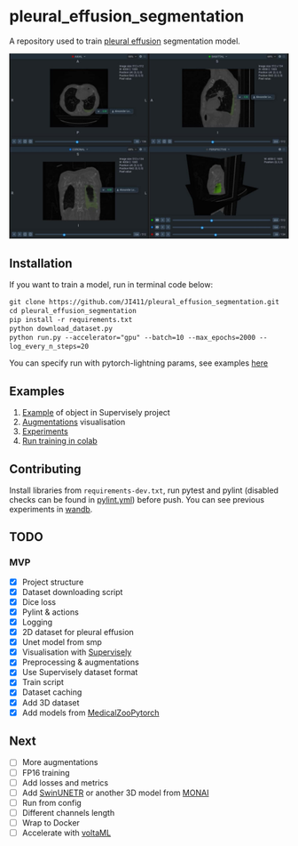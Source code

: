 # pleural_effusion_segmentation

A repository used to train [pleural effusion](https://en.wikipedia.org/wiki/Pleural_effusion) segmentation model.

![example.jpg](media/example.jpg)

## Installation

If you want to train a model, run in terminal code below:
```
git clone https://github.com/JI411/pleural_effusion_segmentation.git
cd pleural_effusion_segmentation
pip install -r requirements.txt
python download_dataset.py
python run.py --accelerator="gpu" --batch=10 --max_epochs=2000 --log_every_n_steps=20
```

You can specify run with pytorch-lightning params, see examples [here](https://pytorch-lightning.readthedocs.io/en/stable/common/trainer.html#trainer-in-python-scripts)

## Examples
1. [Example](https://app.supervise.ly/share-links/CLaWf6xh1Fkwrqqj1WOw1b5pzr2q4gYnIiVnEl7mIooZzGq9PNesu01o431Sp16b) of object in Supervisely project
2. [Augmentations](https://colab.research.google.com/drive/1z8OTP7m3l1p8lYFqQNl81qWg8k4o0yHb?usp=sharing) visualisation
3. [Experiments](https://wandb.ai/lekomtsev/pleural_effusion_segmentation)
4. [Run training in colab](https://colab.research.google.com/drive/1vPlel5uoezxDbhfv8CaPPtB7iRFEF_Jf?usp=sharing)


## Contributing

Install libraries from `requirements-dev.txt`, run pytest and pylint 
(disabled checks can be found in [pylint.yml](https://github.com/JI411/pleural_effusion_segmentation/blob/main/.github/workflows/pylint.yml))
before push. You can see previous experiments in [wandb](https://wandb.ai/lekomtsev/pleural_effusion_segmentation?workspace=user-lekomtsev).


## TODO

### MVP
- [x] Project structure  
- [x] Dataset downloading script
- [x] Dice loss
- [x] Pylint & actions
- [x] Logging
- [x] 2D dataset for pleural effusion
- [x] Unet model from smp
- [x] Visualisation with [Supervisely](https://supervise.ly/) 
- [x] Preprocessing & augmentations
- [x] Use Supervisely dataset format
- [x] Train script
- [x] Dataset caching
- [x] Add 3D dataset
- [x] Add models from [MedicalZooPytorch](https://github.com/black0017/MedicalZooPytorch)

## Next
- [ ] More augmentations
- [ ] FP16 training
- [ ] Add losses and metrics
- [ ] Add [SwinUNETR](https://github.com/Project-MONAI/research-contributions/tree/main/SwinUNETR) or another 3D model from [MONAI](https://github.com/Project-MONAI)
- [ ] Run from config
- [ ] Different channels length
- [ ] Wrap to Docker
- [ ] Accelerate with [voltaML](https://github.com/VoltaML/voltaML)